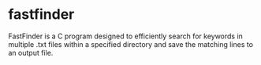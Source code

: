 # fastfinder
FastFinder is a C program designed to efficiently search for keywords in multiple .txt files within a specified directory and save the matching lines to an output file.
